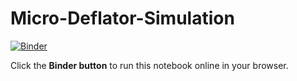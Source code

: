 # Micro-Deflator-Simulation


[![Binder](https://mybinder.org/badge_logo.svg)](https://mybinder.org/v2/gh/divyathakur55472-blip/MICRO-DEFLATOR-SIMULATION/main?filepath=MICRO-DEFLATOR-SIMULATION.ipynb)

Click the **Binder button** to run this notebook online in your browser.
